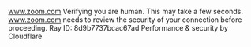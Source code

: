 www.zoom.com
Verifying you are human. This may take a few seconds.
www.zoom.com needs to review the security of your connection before proceeding.
Ray ID: 8d9b7737bcac67ad
Performance & security by Cloudflare